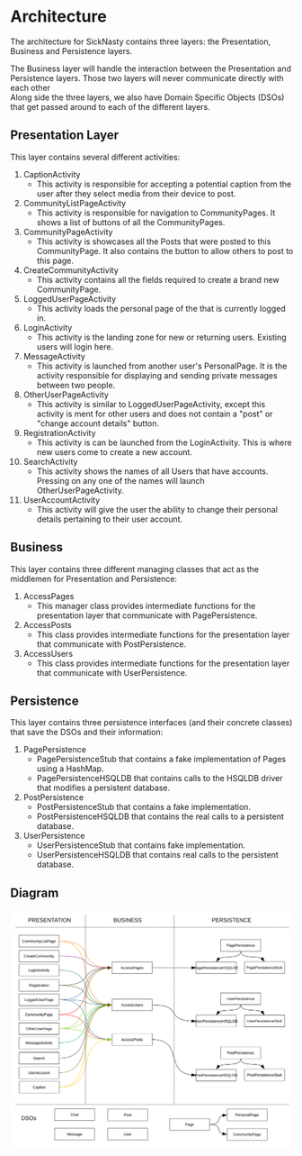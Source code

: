 # Architecture
The architecture for SickNasty contains three layers: the Presentation, Business and Persistence layers.  
  

The Business layer will handle the interaction between the Presentation and Persistence layers. Those two layers will never communicate directly with each other  
Along side the three layers, we also have Domain Specific Objects (DSOs) that get passed around to each of the different layers.  
  
## Presentation Layer
This layer contains several different activities:
1. CaptionActivity
    - This activity is responsible for accepting a potential caption from the user after they select media from their device to post.
2. CommunityListPageActivity
    - This activity is responsible for navigation to CommunityPages. It shows a list of buttons of all the CommunityPages.
3. CommunityPageActivity
    - This activity is showcases all the Posts that were posted to this CommunityPage. It also contains the button to allow others to post to this page.
4. CreateCommunityActivity
    - This activity contains all the fields required to create a brand new CommunityPage.
5. LoggedUserPageActivity
    - This activity loads the personal page of the that is currently logged in.
6. LoginActivity
    - This activity is the landing zone for new or returning users. Existing users will login here.
7. MessageActivity
    - This activity is launched from another user's PersonalPage. It is the activity responsible for displaying and sending private messages between two people.
8. OtherUserPageActivity
    - This activity is similar to LoggedUserPageActivity, except this activity is ment for other users and does not contain a "post" or "change account details" button.
9. RegistrationActivity
    - This activity is can be launched from the LoginActivity. This is where new users come to create a new account.
10. SearchActivity
    - This activity shows the names of all Users that have accounts. Pressing on any one of the names will launch OtherUserPageActivity.
11. UserAccountActivity
    - This activity will give the user the ability to change their personal details pertaining to their user account.
  
## Business
This layer contains three different managing classes that act as the middlemen for Presentation and Persistence:
1. AccessPages
    - This manager class provides intermediate functions for the presentation layer that communicate with PagePersistence.
2. AccessPosts
    - This class provides intermediate functions for the presentation layer that communicate with PostPersistence.
3. AccessUsers
    - This class provides intermediate functions for the presentation layer that communicate with UserPersistence.
  
## Persistence
This layer contains three persistence interfaces (and their concrete classes) that save the DSOs and their information:
1. PagePersistence
    - PagePersistenceStub that contains a fake implementation of Pages using a HashMap.
    - PagePersistenceHSQLDB that contains calls to the HSQLDB driver that modifies a persistent database.
2. PostPersistence
    - PostPersistenceStub that contains a fake implementation.
    - PostPersistenceHSQLDB that contains the real calls to a persistent database.
3. UserPersistence
    - UserPersistenceStub that contains fake implementation.
    - UserPersistenceHSQLDB that contains real calls to the persistent database.
  
## Diagram
![](diagram.svg)
